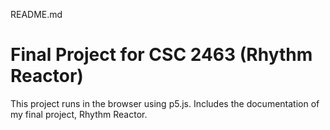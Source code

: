 README.md

# Final Project for CSC 2463 (Rhythm Reactor)

This project runs in the browser using p5.js. Includes the documentation of my final project, Rhythm Reactor.
